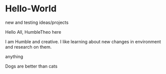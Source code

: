 # Hello-World

new and testing ideas/projects

Hello All, HumbleTheo here

I am Humble and creative. I like learning about new changes in environment and research on them.

anything

Dogs are better than cats
